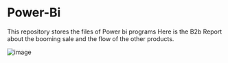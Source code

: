# Power-Bi
This repository stores the files of Power bi programs
Here is the B2b Report about the booming sale and the flow of the other products.


![image](https://github.com/user-attachments/assets/d21b3611-44af-485f-9784-f041d0d9ed1b)
